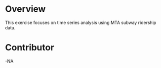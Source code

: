 # Overview
This exercise focuses on time series analysis using MTA subway ridership data. 

# Contributor
-NA
